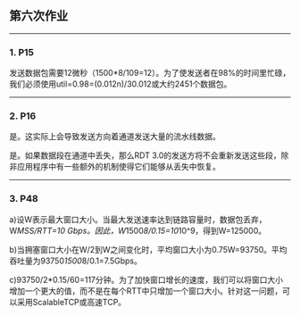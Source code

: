 ## 第六次作业

------

### 1. P15

发送数据包需要12微秒（1500*8/109=12）。为了使发送者在98%的时间里忙碌，我们必须使用util=0.98=(0.012n)/30.012或大约2451个数据包。

------

### 2. P16

是。这实际上会导致发送方向着通道发送大量的流水线数据。

是。如果数据段在通道中丢失，那么RDT 3.0的发送方将不会重新发送这些段，除非应用程序中有一些额外的机制使得它们能够从丢失中恢复。

------

### 3. P48

a)设W表示最大窗口大小。当最大发送速率达到链路容量时，数据包丢弃，W*MSS/RTT=10 Gbps。因此，W*1500*8/0.15=10*10^9，得到W=125000。

b)当拥塞窗口大小在W/2到W之间变化时，平均窗口大小为0.75W=93750。平均吞吐量为93750*1500*8/0.1=7.5Gbps。

c)93750/2*0.15/60=117分钟。为了加快窗口增长的速度，我们可以将窗口大小增加一个更大的值，而不是在每个RTT中只增加一个窗口大小。针对这一问题，可以采用ScalableTCP或高速TCP。

